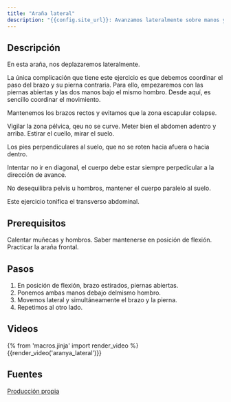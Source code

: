 ```yaml
---
title: "Araña lateral"
description: "{{config.site_url}}: Avanzamos lateralmente sobre manos y puntas de pies"
---
```


## Descripción
En esta araña, nos deplazaremos lateralmente. 

La única complicación que tiene este ejercicio es que debemos coordinar el paso del brazo y su pierna contraria. Para ello, empezaremos con las piernas abiertas y las dos manos bajo el mismo hombro. Desde aquí, es sencillo coordinar el movimiento.

Mantenemos los brazos rectos y evitamos que la zona escapular colapse.

Vigilar la zona pélvica, qeu no se curve. Meter bien el abdomen adentro y arriba. Estirar el cuello, mirar el suelo.

Los pies perpendiculares al suelo, que no se roten hacia afuera o hacia dentro.

Intentar no ir en diagonal, el cuerpo debe estar siempre perpedicular a la dirección de avance.

No desequilibra pelvis u hombros, mantener el cuerpo paralelo al suelo.

Este ejercicio tonifica el transverso abdominal.

## Prerequisitos

Calentar muñecas y hombros. Saber mantenerse en posición de flexión. Practicar la araña frontal.


## Pasos

1. En posición de flexión, brazo estirados, piernas abiertas.
2. Ponemos ambas manos debajo delmismo hombro. 
3. Movemos lateral y simultáneamente el brazo y la pierna.
3. Repetimos al otro lado.

## Videos

{% from 'macros.jinja' import render_video %}
{{render_video('aranya_lateral')}}

## Fuentes

[Producción propia]({{config.site_url}})
